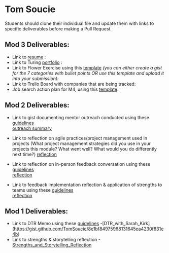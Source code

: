 # Tom Soucie

Students should clone their individual file and update them with links to specific deliverables before making a Pull Request.

## Mod 3 Deliverables:

* Link to [resume](https://resume.creddle.io/resume/inzay9fxu74) :
* Link to Turing [portfolio](https://www.turing.io/alumni) :
* Link to Flower Exercise using this [template](https://github.com/turingschool/career-development-curriculum/blob/master/files/Career%20Unit%20-%20The%20Flower%20Diagram.pdf) *(you can either create a gist for the 7 categories with bullet points OR use this template and upload it into your submission):*
* Link to Trello Board with companies that are being tracked:
* Job search action plan for M4, using this [template](https://github.com/turingschool/career-development-curriculum/blob/master/module_three/mod_4_action_plan_template.md):

## Mod 2 Deliverables:
* Link to gist documenting mentor outreach conducted using these [guidelines](https://github.com/turingschool/career-development-curriculum/blob/master/module_two/cold_outreach_i_guidelines.md)  
  [outreach summary](https://gist.github.com/TomSoucie/756c067f909c666a7bb3d890b2cfc404#file-portfolia_pd_coldoutreach-md)

* Link to reflection on agile practices/project management used in projects (What project management strategies did you use in your projects this module? What went well? What would you do differently next time?)
[reflection](https://gist.github.com/TomSoucie/5079b844b9778feb399ad984458fd972#file-project_management_agile-md)

* Link to reflection on in-person feedback conversation using these [guidelines](https://github.com/turingschool/career-development-curriculum/blob/master/module_two/feedback_conversation_reflection_guidelines.md)  
[reflection](https://gist.github.com/TomSoucie/32a1c188486daad59d9dcfeeee71191a#file-giving_feedback_may10-md)

* Link to feedback implementation reflection & application of strengths to teams using these [guidelines](https://github.com/turingschool/career-development-curriculum/blob/master/module_two/feedback_implementation_strengths_reflection.md)  
[reflection](https://gist.github.com/TomSoucie/33f946e1592cc9d624ff7df7890a1a9c#file-31may2017_pd-md)

## Mod 1 Deliverables:
* Link to DTR Memo using these [guidelines](https://github.com/turingschool/career-development-curriculum/blob/master/module_one/dtr_guidelines_memo.md) -[DTR_with_Sarah_Kirk] (https://gist.github.com/TomSoucie/8e1bf84975968131645ea4230f831e4b)
 * Link to strengths & storytelling reflection -[Strengths_and_Storytelling_Reflection](https://gist.github.com/TomSoucie/224deeef6e2f64dee90733a0d3b9c6f5)
